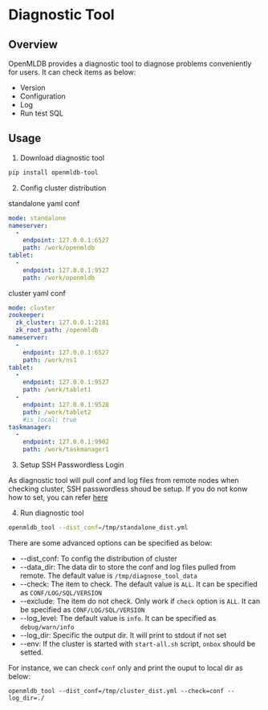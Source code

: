 # Diagnostic Tool

## Overview

OpenMLDB provides a diagnostic tool to diagnose problems conveniently for users. It can check items as below:

- Version
- Configuration
- Log
- Run test SQL

## Usage

1. Download diagnostic tool
```bash
pip install openmldb-tool
```

2. Config cluster distribution

standalone yaml conf
```yaml
mode: standalone
nameserver:
  -
    endpoint: 127.0.0.1:6527
    path: /work/openmldb
tablet:
  -
    endpoint: 127.0.0.1:9527
    path: /work/openmldb
```

cluster yaml conf
```yaml
mode: cluster
zookeeper:
  zk_cluster: 127.0.0.1:2181
  zk_root_path: /openmldb
nameserver:
  -
    endpoint: 127.0.0.1:6527
    path: /work/ns1
tablet:
  -
    endpoint: 127.0.0.1:9527
    path: /work/tablet1
  -
    endpoint: 127.0.0.1:9528
    path: /work/tablet2
    #is_local: true
taskmanager:
  -
    endpoint: 127.0.0.1:9902
    path: /work/taskmanager1
```

3. Setup SSH Passwordless Login

As diagnostic tool will pull conf and log files from remote nodes when checking cluster, SSH passwordless shoud be setup. If you do not konw how to set, you can refer [here]((https://www.itzgeek.com/how-tos/linux/centos-how-tos/ssh-passwordless-login-centos-7-rhel-7.html))

4. Run diagnostic tool

```bash
openmldb_tool --dist_conf=/tmp/standalone_dist.yml
```

There are some advanced options can be specified as below:

- --dist_conf: To config the distribution of cluster
- --data_dir: The data dir to store the conf and log files pulled from remote. The default value is `/tmp/diagnose_tool_data`
- --check: The item to check. The default value is `ALL`. It can be specified as `CONF/LOG/SQL/VERSION`
- --exclude: The item do not check. Only work if `check` option is `ALL`. It can be specified as `CONF/LOG/SQL/VERSION`
- --log_level: The default value is `info`. It can be specified as `debug/warn/info`
- --log_dir: Specific the output dir. It will print to stdout if not set
- --env: If the cluster is started with `start-all.sh` script, `onbox` should be setted.

For instance, we can check `conf` only and print the ouput to local dir as below:
```
openmldb_tool --dist_conf=/tmp/cluster_dist.yml --check=conf --log_dir=./
```